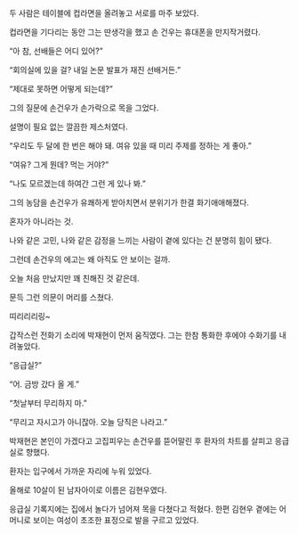 두 사람은 테이블에 컵라면을 올려놓고 서로를 마주 보았다.

컵라면을 기다리는 동안 그는 딴생각을 했고 손 건우는 휴대폰을 만지작거렸다.

“아 참, 선배들은 어디 있어?”

“회의실에 있을 걸? 내일 논문 발표가 재진 선배거든.”

“제대로 못하면 어떻게 되는데?”

그의 질문에 손건우가 손가락으로 목을 그었다.

설명이 필요 없는 깔끔한 제스처였다.

“우리도 두 달에 한 번은 해야 돼. 여유 있을 때 미리 주제를 정하는 게 좋아.”

“여유? 그게 뭔데? 먹는 거야?”

“나도 모르겠는데 하여간 그런 게 있나 봐.”

그의 농담을 손건우가 유쾌하게 받아치면서 분위기가 한결 화기애애해졌다.

혼자가 아니라는 것.

나와 같은 고민, 나와 같은 감정을 느끼는 사람이 곁에 있다는 건 분명히 힘이 됐다.

그런데 손건우의 에고는 왜 아직도 안 보이는 걸까.

오늘 처음 만났지만 꽤 친해진 것 같은데.

문득 그런 의문이 머리를 스쳤다.

띠리리리링~

갑작스런 전화기 소리에 박재현이 먼저 움직였다. 그는 한참 통화한 후에야 수화기를 내려놓았다.

“응급실?”

“어. 금방 갔다 올 게.”

“첫날부터 무리하지 마.”

“무리고 자시고가 아니잖아. 오늘 당직은 나라고.”

박재현은 본인이 가겠다고 고집피우는 손건우를 뜯어말린 후 환자의 차트를 살피고 응급실로 향했다.

환자는 입구에서 가까운 자리에 누워 있었다.

올해로 10살이 된 남자아이로 이름은 김현우였다.

응급실 기록지에는 집에서 놀다가 넘어져 목을 다쳤다고 적혔다. 한편 김현우 곁에는 어머니로 보이는 여성이 초조한 표정으로 발을 구르고 있었다.